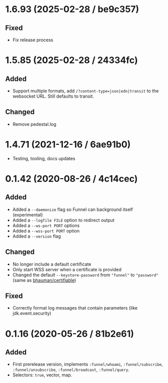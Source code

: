 # 1.6.93 (2025-02-28 / be9c357)

## Fixed

- Fix release process

# 1.5.85 (2025-02-28 / 24334fc)

## Added

- Support multiple formats, add `/?content-type=json|edn|transit` to the
  websocket URL. Still defaults to transit.

## Changed

- Remove pedestal.log

# 1.4.71 (2021-12-16 / 6ae91b0)

- Testing, tooling, docs updates

# 0.1.42 (2020-08-26 / 4c14cec)

## Added

- Added a `--daemonize` flag so Funnel can background itself (experimental)
- Added a `--logfile FILE` option to redirect output
- Added a `--ws-port PORT` options
- Added a `--wss-port PORT` option
- Added a `--version` flag

## Changed

- No longer include a default certificate
- Only start WSS server when a certificate is provided
- Changed the default `--keystore-password` from `"funnel"` to `"password"`
  (same as [bhauman/certifiable](https://github.com/bhauman/certifiable))

## Fixed

- Correctly format log messages that contain parameters (like jdk.event.security)

# 0.1.16 (2020-05-26 / 81b2e61)

## Added

- First prerelease version, implements `:funnel/whoami`, `:funnel/subscribe`,
  `:funnel/unsubscribe`, `:funnel/broadcast`, `:funnel/query`.
- Selectors: `true`, vector, map.
